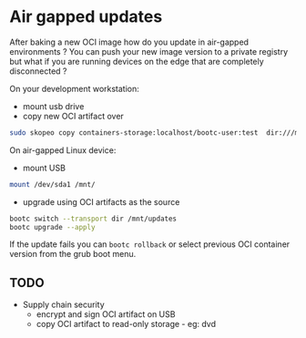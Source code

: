 # Air gapped updates

After baking a new OCI image how do you update in air-gapped environments ?
You can push your new image version to a private registry but what if you are
running devices on the edge that are completely disconnected ?

On your development workstation:

* mount usb drive
* copy new OCI artifact over
```bash
sudo skopeo copy containers-storage:localhost/bootc-user:test  dir:///mnt/usb0/updates`
```

On air-gapped Linux device:

* mount USB
```bash
mount /dev/sda1 /mnt/
```
* upgrade using OCI artifacts as the source
```bash
bootc switch --transport dir /mnt/updates
bootc upgrade --apply
```

If the update fails you can `bootc rollback` or select previous OCI container version from the grub boot menu.

## TODO

* Supply chain security
  * encrypt and sign OCI artifact on USB
  * copy OCI artifact to read-only storage - eg: dvd
